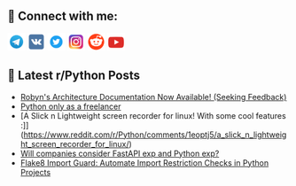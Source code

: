 ## 🔎 Connect with me:
[<img src="https://github.com/bullbesh/bullbesh/blob/main/images/Telegram.png" width="32" height="32" />](https://t.me/bullbesh)
[<img src="https://github.com/bullbesh/bullbesh/blob/main/images/VK.png" width="32" height="32" />](https://vk.com/bullbesh)
[<img src="https://github.com/bullbesh/bullbesh/blob/main/images/Twitter.png" width="32" height="32" />](https://twitter.com/bullbesh1)
[<img src="https://github.com/bullbesh/bullbesh/blob/main/images/Instagram.png" width="32" height="32" />](https://www.instagram.com/bullbesh)
[<img src="https://github.com/bullbesh/bullbesh/blob/main/images/Reddit.png" width="32" height="32" />](https://www.reddit.com/user/bullbesh)
[<img src="https://github.com/bullbesh/bullbesh/blob/main/images/YouTube.png" width="32" height="32" />](https://www.youtube.com/channel/UCtfjRs6uzgq5mfm8S06WTcg)

## 📕 Latest r/Python Posts
<!-- BLOG-POST-LIST:START -->
- [Robyn&#39;s Architecture Documentation Now Available! &lpar;Seeking Feedback&rpar;](https://www.reddit.com/r/Python/comments/1eotvcx/robyns_architecture_documentation_now_available/)
- [Python only as a freelancer](https://www.reddit.com/r/Python/comments/1eorg1o/python_only_as_a_freelancer/)
- [A Slick n Lightweight screen recorder for linux! With some cool features :]](https://www.reddit.com/r/Python/comments/1eoptj5/a_slick_n_lightweight_screen_recorder_for_linux/)
- [Will companies consider FastAPI exp and Python exp?](https://www.reddit.com/r/Python/comments/1eok4bm/will_companies_consider_fastapi_exp_and_python_exp/)
- [Flake8 Import Guard: Automate Import Restriction Checks in Python Projects](https://www.reddit.com/r/Python/comments/1eoip79/flake8_import_guard_automate_import_restriction/)
<!-- BLOG-POST-LIST:END -->
